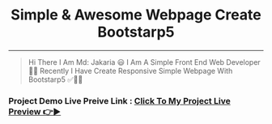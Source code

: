 <h1 align="center">Simple & Awesome Webpage Create Bootstarp5</h1>

----


> Hi There I Am Md: Jakaria 😃 I Am A Simple Front End Web Developer 👩‍💻 Recently I Have Create Responsive Simple Webpage With Bootstarp5 ✅👩‍💻

### Project Demo Live Preive Link : [Click To My Project Live Preview 👉▶](https://jakaria455173.github.io/simple-and-awesome-webpage-create-bootstarp5/)
